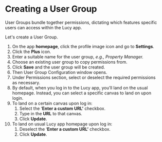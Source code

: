 # Creating a User Group

User Groups bundle together permissions, dictating which features specific users can access within the Lucy app.

Let's create a User Group.

1. On the app **homepage**, click the profile image icon and go to **Settings**.
2. Click the **Plus** icon.
3. Enter a suitable name for the user group, _e.g., Property Manager._
4. Choose an existing user group to copy permissions from.
5. Click **Save** and the user group will be created.
6. Then User Group Configuration window opens.
7. Under Permissions section, select or deselect the required permissions as necessary.
8. By default, when you log in to the Lucy app, you’ll land on the usual homepage. Instead, you can select a  specific canvas to land on upon login.
9. To land on a certain canvas upon log in:
   1. Select the ‘**Enter a custom URL’** checkbox.
   2. Type in the **URL** to that canvas.
   3. Click **Update**.
10. To land on usual Lucy app homepage upon log in:
    1. Deselect the ‘**Enter a custom URL’** checkbox.
    2. Click **Update**.



